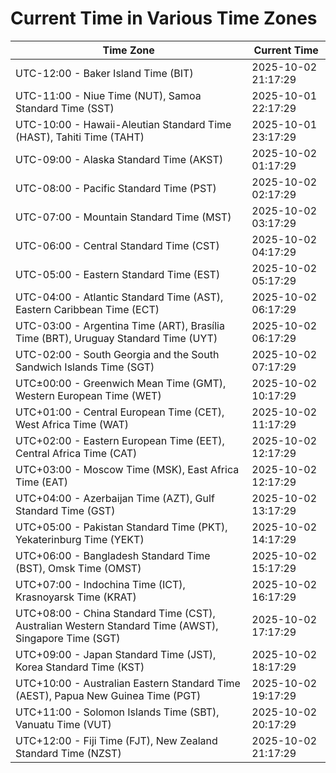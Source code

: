 # Current Time in Various Time Zones

| Time Zone | Current Time |
|-----------|--------------|
| UTC-12:00 - Baker Island Time (BIT) | 2025-10-02 21:17:29 |
| UTC-11:00 - Niue Time (NUT), Samoa Standard Time (SST) | 2025-10-01 22:17:29 |
| UTC-10:00 - Hawaii-Aleutian Standard Time (HAST), Tahiti Time (TAHT) | 2025-10-01 23:17:29 |
| UTC-09:00 - Alaska Standard Time (AKST) | 2025-10-02 01:17:29 |
| UTC-08:00 - Pacific Standard Time (PST) | 2025-10-02 02:17:29 |
| UTC-07:00 - Mountain Standard Time (MST) | 2025-10-02 03:17:29 |
| UTC-06:00 - Central Standard Time (CST) | 2025-10-02 04:17:29 |
| UTC-05:00 - Eastern Standard Time (EST) | 2025-10-02 05:17:29 |
| UTC-04:00 - Atlantic Standard Time (AST), Eastern Caribbean Time (ECT) | 2025-10-02 06:17:29 |
| UTC-03:00 - Argentina Time (ART), Brasília Time (BRT), Uruguay Standard Time (UYT) | 2025-10-02 06:17:29 |
| UTC-02:00 - South Georgia and the South Sandwich Islands Time (SGT) | 2025-10-02 07:17:29 |
| UTC±00:00 - Greenwich Mean Time (GMT), Western European Time (WET) | 2025-10-02 10:17:29 |
| UTC+01:00 - Central European Time (CET), West Africa Time (WAT) | 2025-10-02 11:17:29 |
| UTC+02:00 - Eastern European Time (EET), Central Africa Time (CAT) | 2025-10-02 12:17:29 |
| UTC+03:00 - Moscow Time (MSK), East Africa Time (EAT) | 2025-10-02 12:17:29 |
| UTC+04:00 - Azerbaijan Time (AZT), Gulf Standard Time (GST) | 2025-10-02 13:17:29 |
| UTC+05:00 - Pakistan Standard Time (PKT), Yekaterinburg Time (YEKT) | 2025-10-02 14:17:29 |
| UTC+06:00 - Bangladesh Standard Time (BST), Omsk Time (OMST) | 2025-10-02 15:17:29 |
| UTC+07:00 - Indochina Time (ICT), Krasnoyarsk Time (KRAT) | 2025-10-02 16:17:29 |
| UTC+08:00 - China Standard Time (CST), Australian Western Standard Time (AWST), Singapore Time (SGT) | 2025-10-02 17:17:29 |
| UTC+09:00 - Japan Standard Time (JST), Korea Standard Time (KST) | 2025-10-02 18:17:29 |
| UTC+10:00 - Australian Eastern Standard Time (AEST), Papua New Guinea Time (PGT) | 2025-10-02 19:17:29 |
| UTC+11:00 - Solomon Islands Time (SBT), Vanuatu Time (VUT) | 2025-10-02 20:17:29 |
| UTC+12:00 - Fiji Time (FJT), New Zealand Standard Time (NZST) | 2025-10-02 21:17:29 |
